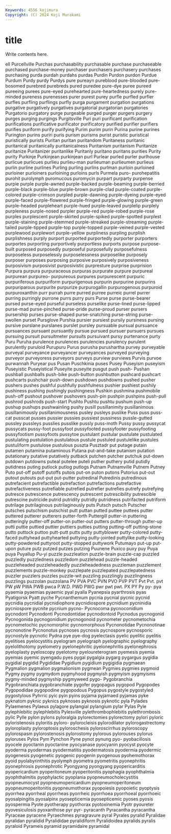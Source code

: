 ```yaml
---
Keywords: 4556 kojimura
Copyright: (C) 2024 Koji Murakami
---
```


# title

Write contents here.



ell Purcellville Purchas purchasability
purchasable purchase purchaseable purchased purchase-money purchaser purchasers purchasery purchases purchasing
purda purdah purdahs purdas Purdin Purdon purdon Purdue Purdum Purdy
purdy Purdys pure pureayn pureblood pure-blooded pure-bosomed purebred purebreds pured
puredee pure-dye puree pureed pureeing purees pure-eyed purehearted pure-heartedness purely
pure-minded pureness purenesses purer purest purey purfle purfled purfler purfles
purfling purflings purfly purga purgament purgation purgations purgative purgatively purgatives
purgatorial purgatorian purgatories Purgatorio purgatory purge purgeable purged purger purgers
purgery purges purging purgings Purgitsville Puri puri purificant purification purifications
purificative purificator purificatory purified purifier purifiers purifies puriform purify purifying
Purim purim purin Purina purine purines Purington purins puriri puris
purism purisms purist puristic puristical puristically purists Puritan puritan puritandom
Puritaness puritanic puritanical puritanically puritanicalness Puritanism puritanism Puritanize puritanize Puritanizer
puritanlike Puritanly puritano puritans purities Purity purity Purkinje Purkinjean purkinjean
purl Purlear purled purler purlhouse purlicue purlicues purlieu purlieu-man purlieuman
purlieumen purlieus purlin purline purlines Purling purling purlins purlman purloin
purloined purloiner purloiners purloining purloins purls Purmela puro- purohepatitis purohit
purolymph puromucous puromycin purpart purparty purpense purpie purple purple-awned purple-backed
purple-beaming purple-berried purple-black purple-blue purple-brown purple-clad purple-coated purple-colored purple-crimson purpled
purple-dawning purple-dyeing purple-eyed purple-faced purple-flowered purple-fringed purple-glowing purple-green purple-headed purpleheart
purple-hued purple-leaved purplelip purplely purpleness purple-nosed purpler purple-red purple-robed purple-rose
purples purplescent purple-skirted purple-spiked purple-spotted purplest purple-staining purple-stemmed purple-streaked purple-streaming
purple-tailed purple-tipped purple-top purple-topped purple-veined purple-vested purplewood purplewort purple-yellow purpliness
purpling purplish purplishness purply purport purported purportedly purporter purporters purportes
purporting purportively purportless purports purpose purpose-built purposed purposedly purposeful purposefully
purposefulness purposeless purposelessly purposelessness purposelike purposely purposer purposes purposing purposive
purposively purposiveness purposivism purposivist purposivistic purpresture purprise purprision Purpura purpura
purpuraceous purpuras purpurate purpure purpureal purpurean purpureo- purpureous purpures purpurescent
purpuric purpuriferous purpuriform purpurigenous purpurin purpurine purpurins purpuriparous purpurite purpurize
purpurogallin purpurogenous purpuroid purpuroxanthin purr purrah purre purred purree purreic
purrel purrer purring purringly purrone purrs purry purs Purse purse
purse-bearer pursed purse-eyed purseful purseless purselike purse-lined purse-lipped purse-mad purse-pinched
purse-pride purse-proud purser pursers pursership purses purse-shaped purse-snatching purse-string purse-swollen
purset Pursglove Purshia pursier pursiest pursily pursiness pursing pursive purslane
purslanes purslet pursley pursuable pursual pursuance pursuances pursuant pursuantly pursue
pursued pursuer pursuers pursues pursuing pursuit pursuitmeter pursuits pursuivant pursy
purtenance purty Puru Puruha purulence purulences purulencies purulency purulent purulently
puruloid Purupuru Purus purusha purushartha purvey purveyable purveyal purveyance purveyancer
purveyances purveyed purveying purveyor purveyoress purveyors purveys purview purviews Purvis
purvoe purwannah Puryear pus Pusan Puschkinia puses Pusey Puseyism puseyism
Puseyistic Puseyistical Puseyite puseyite pusgut push push- Pushan pushball pushballs
push-bike push-button pushbutton pushcard pushcart pushcarts pushchair push-down pushdown pushdowns
pushed pusher pushers pushes pushful pushfully pushfulness pushier pushiest pushily
pushiness pushing pushingly pushingness Pushkin pushmina pushmobile push-off pushout pushover
pushovers push-pin pushpin pushpins push-pull pushrod pushrods push-start Pushto Pushtu
pushtu pushum push-up pushup pushups pushwainling pushy pusill pusillanimity pusillanimous
pusillanimously pusillanimousness pusley pusleys puslike Puss puss puss-cat pusscat pusses
pussier pussies pussiest pussiness pussle-gutted pussley pussleys pusslies pusslike pussly
puss-moth Pussy pussy pussycat pussycats pussy-foot pussyfoot pussyfooted pussyfooter pussyfooting
pussyfootism pussyfoots pussytoe pustulant pustular pustulate pustulated pustulating pustulation pustulatous
pustule pustuled pustulelike pustules pustuliform pustulose pustulous puszta Pusztadr put
putage putain putamen putamina putaminous Putana put-and-take putanism putation putationary
putative putatively putback putchen putcher putchuk put-down putdown putdowns puteal
putelee puteli puther puthery putid putidly putidness puting putlock putlog
putlogs Putnam Putnamville Putnem Putney Puto put-off putoff putoffs putois
put-on puton putons Putorius put-out putout putouts put-put put-putter putredinal
Putredinis putredinous putrefacient putrefactible putrefaction putrefactions putrefactive putrefactiveness putrefiable putrefied
putrefier putrefies putrefy putrefying putresce putrescence putrescency putrescent putrescibility putrescible
putrescine putricide putrid putridity putridly putridness putrifacted putriform putrilage putrilaginous
putrilaginously puts Putsch putsch Putscher putsches putschism putschist putt puttan
putted puttee puttees putter puttered putterer putterers putter-forth Puttergill putter-in
puttering putteringly putter-off putter-on putter-out putters putter-through putter-up putti puttie
puttied puttier puttiers putties putting putting-off putting-stone putto puttock puttoo
putt-putt putts putty puttyblower putty-colored putty-faced puttyhead puttyhearted puttying putty-jointed
puttylike putty-looking putty-powdered puttyroot putty-stopped puttywork Putumayo put-up put-upon puture
putz putzed putzes putzing Puunene Puxico puxy puy Puya puya
Puyallup Pu-yi puzzle puzzleation puzzle-brain puzzle-cap puzzled puzzledly puzzledness puzzledom
puzzlehead puzzle-headed puzzleheaded puzzleheadedly puzzleheadedness puzzleman puzzlement puzzlements puzzle-monkey puzzlepate
puzzlepated puzzlepatedness puzzler puzzlers puzzles puzzle-wit puzzling puzzlingly puzzlingness puzzlings
puzzolan puzzolana PV PVA PVC PVN PVO PVP PVT Pvt
Pvt. pvt PW pW PWA PWB pwca P.W.D. PWD PWG
pwr pwt pwt. PX PY Py py- pya pyaemia pyaemias
pyaemic pyal pyalla Pyanepsia pyarthrosis pyas Pyatigorsk Pyatt pyche Pycnanthemum
pycnia pycnial pycnic pycnid pycnidia pycnidial pycnidiophore pycnidiospore pycnidium pycninidia
pycniospore pycnite pycnium pycno- Pycnocoma pycnoconidium pycnodont Pycnodonti Pycnodontidae pycnodontoid
Pycnodus pycnogonid Pycnogonida pycnogonidium pycnogonoid pycnometer pycnometochia pycnometochic pycnomorphic pycnomorphous
Pycnonotidae Pycnonotinae pycnonotine Pycnonotus pycnoses pycnosis pycnospore pycnosporic pycnostyle pycnotic
Pydna pye pye-dog pyelectasis pyelic pyelitic pyelitis pyelitises pyelocystitis pyelogram
pyelograph pyelographic pyelography pyelolithotomy pyelometry pyelonephritic pyelonephritis pyelonephrosis pyeloplasty pyeloscopy
pyelotomy pyeloureterogram pyemesis pyemia pyemias pyemic pyengadu pyes pygal pygalgia
pygarg pygargus pygidia pygidial pygidid Pygididae Pygidium pygidium pygigidia pygmaean
Pygmalion pygmalion pygmalionism pygmean Pygmies pygmies pygmoid Pygmy pygmy pygmydom
pygmyhood pygmyish pygmyism pygmyisms pygmy-minded pygmyship pygmyweed pygo- Pygobranchia Pygobranchiata
pygobranchiate pygofer pygopagus pygopod Pygopodes Pygopodidae pygopodine pygopodous Pygopus pygostyle
pygostyled pygostylous Pyhrric pyic pyin pyins pyjama pyjamaed pyjamas pyke
pyknatom pyknic pyknics pyknoses pyknosis pyknotic pyla Pylades Pylaemenes Pylaeus
pylagore pylangial pylangium pylar Pylas Pyle pylephlebitic pylephlebitis Pylesville pylethrombophlebitis
pylethrombosis pylic Pylle pylon pylons pyloralgia pylorectomies pylorectomy pylori pyloric
pyloristenosis pyloritis pyloro- pylorocleisis pylorodilator pylorogastrectomy pyloroplasty pyloroptosis pyloroschesis pyloroscirrhus
pyloroscopy pylorospasm pylorostenosis pylorostomy pylorous pylorouses pylorus pyloruses Pylos Pym
Pynchon Pyne pynot pynung pyo- pyobacillosis pyocele pyoctanin pyoctanine pyocyanase
pyocyanin pyocyst pyocyte pyoderma pyodermas pyodermatitis pyodermatosis pyodermia pyodermic pyogenesis
pyogenetic pyogenic pyogenin pyogenous pyohemothorax pyoid pyolabyrinthitis pyolymph pyometra pyometritis
pyonephritis pyonephrosis pyonephrotic Pyongyang pyongyang pyopericarditis pyopericardium pyoperitoneum pyoperitonitis pyophagia
pyophthalmia pyophthalmitis pyophylactic pyoplania pyopneumocholecystitis pyopneumocyst pyopneumopericardium pyopneumoperitoneum pyopneumoperitonitis pyopneumothorax
pyopoiesis pyopoietic pyoptysis pyorrhea pyorrheal pyorrheas pyorrheic pyorrhoea pyorrhoeal pyorrhoeic
pyosalpingitis pyosalpinx pyosepticemia pyosepticemic pyoses pyosis pyospermia Pyote pyotherapy pyothorax
pyotoxinemia Pyotr pyoureter pyovesiculosis pyoxanthose pyr pyr- pyracanth Pyracantha pyracantha
Pyraceae pyracene Pyraechmes pyragravure pyral Pyrales pyralid Pyralidae pyralidan pyralidid
Pyralididae pyralidiform Pyralidoidea pyralids pyralis pyraloid Pyrameis pyramid pyramidaire pyramidal
